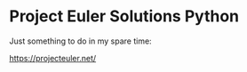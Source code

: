 # Project Euler Solutions Python

Just something to do in my spare time:

https://projecteuler.net/
